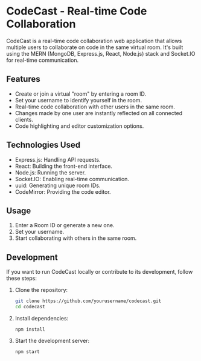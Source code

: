 # CodeCast - Real-time Code Collaboration

CodeCast is a real-time code collaboration web application that allows multiple users to collaborate on code in the same virtual room. It's built using the MERN (MongoDB, Express.js, React, Node.js) stack and Socket.IO for real-time communication.

## Features

- Create or join a virtual "room" by entering a room ID.
- Set your username to identify yourself in the room.
- Real-time code collaboration with other users in the same room.
- Changes made by one user are instantly reflected on all connected clients.
- Code highlighting and editor customization options.

## Technologies Used

- Express.js: Handling API requests.
- React: Building the front-end interface.
- Node.js: Running the server.
- Socket.IO: Enabling real-time communication.
- uuid: Generating unique room IDs.
- CodeMirror: Providing the code editor.

## Usage

1. Enter a Room ID or generate a new one.
2. Set your username.
3. Start collaborating with others in the same room.

## Development

If you want to run CodeCast locally or contribute to its development, follow these steps:

1. Clone the repository:

   ```bash
   git clone https://github.com/yourusername/codecast.git
   cd codecast
   ```
2. Install dependencies:
   ```
   npm install
   ```
3. Start the development server:
   ```
   npm start
   ```
